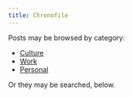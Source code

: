 ```yaml
---
title: Chronofile
---
```


<div>
	Posts may be browsed by category:
	<ul>
		<li><a href="/archive/categories/culture.html">Culture</a></li>
		<li><a href="/archive/categories/work.html">Work</a></li>
		<li><a href="/archive/categories/personal.html">Personal</a></li>
	</ul>
</div>

<div>
	Or they may be searched, below.
</div>